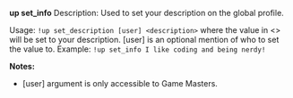 **up set_info**
Description: Used to set your description on the global profile.

Usage: `!up set_description [user] <description>` where the value in <> will be set to your description. [user] is an optional mention of who to set the value to.
Example: `!up set_info I like coding and being nerdy!`

**Notes:**
 - [user] argument is only accessible to Game Masters.
